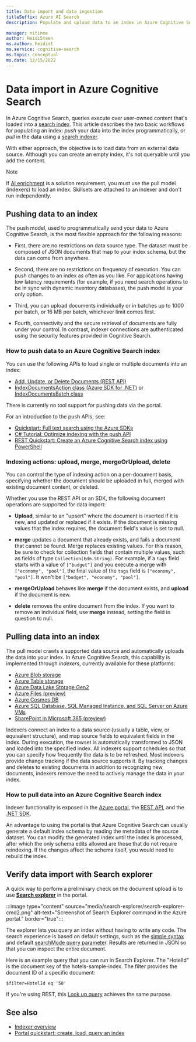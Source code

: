 ```yaml
---
title: Data import and data ingestion
titleSuffix: Azure AI Search
description: Populate and upload data to an index in Azure Cognitive Search from external data sources.

manager: nitinme
author: HeidiSteen
ms.author: heidist
ms.service: cognitive-search
ms.topic: conceptual
ms.date: 12/15/2022
---
```

# Data import in Azure Cognitive Search

In Azure Cognitive Search, queries execute over user-owned content that's loaded into a [search index](search-what-is-an-index.md). This article describes the two basic workflows for populating an index: *push* your data into the index programmatically, or *pull* in the data using a [search indexer](search-indexer-overview.md).

With either approach, the objective is to load data from an external data source. Although you can create an empty index, it's not queryable until you add the content.

> [!NOTE]
> If [AI enrichment](cognitive-search-concept-intro.md) is a solution requirement, you must use the pull model (indexers) to load an index. Skillsets are attached to an indexer and don't run independently.

## Pushing data to an index

The push model, used to programmatically send your data to Azure Cognitive Search, is the most flexible approach for the following reasons:

+ First, there are no restrictions on data source type. The dataset must be composed of JSON documents that map to your index schema, but the data can come from anywhere. 

+ Second, there are no restrictions on frequency of execution. You can push changes to an index as often as you like. For applications having low latency requirements (for example, if you need search operations to be in sync with dynamic inventory databases), the push model is your only option.

+ Third, you can upload documents individually or in batches up to 1000 per batch, or 16 MB per batch, whichever limit comes first.

+ Fourth, connectivity and the secure retrieval of documents are fully under your control. In contrast, indexer connections are authenticated using the security features provided in Cognitive Search.

### How to push data to an Azure Cognitive Search index

You can use the following APIs to load single or multiple documents into an index:

+ [Add, Update, or Delete Documents (REST API)](/rest/api/searchservice/AddUpdate-or-Delete-Documents)
+ [IndexDocumentsAction class (Azure SDK for .NET)](/dotnet/api/azure.search.documents.models.indexdocumentsaction) or [IndexDocumentsBatch class](/dotnet/api/azure.search.documents.models.indexdocumentsbatch) 

There is currently no tool support for pushing data via the portal.

For an introduction to the push APIs, see:

+ [Quickstart: Full text search using the Azure SDKs](search-get-started-text.md)
+ [C# Tutorial: Optimize indexing with the push API](tutorial-optimize-indexing-push-api.md)
+ [REST Quickstart: Create an Azure Cognitive Search index using PowerShell](search-get-started-powershell.md)

<a name="indexing-actions"></a>

### Indexing actions: upload, merge, mergeOrUpload, delete

You can control the type of indexing action on a per-document basis, specifying whether the document should be uploaded in full, merged with existing document content, or deleted.

Whether you use the REST API or an SDK, the following document operations are supported for data import:

+ **Upload**, similar to an "upsert" where the document is inserted if it is new, and updated or replaced if it exists. If the document is missing values that the index requires, the document field's value is set to null.

+ **merge** updates a document that already exists, and fails a document that cannot be found. Merge replaces existing values. For this reason, be sure to check for collection fields that contain multiple values, such as fields of type `Collection(Edm.String)`. For example, if a `tags` field starts with a value of `["budget"]` and you execute a merge with `["economy", "pool"]`, the final value of the `tags` field is `["economy", "pool"]`. It won't be `["budget", "economy", "pool"]`.

+ **mergeOrUpload** behaves like **merge** if the document exists, and **upload** if the document is new.

+ **delete** removes the entire document from the index. If you want to remove an individual field, use **merge** instead, setting the field in question to null.

## Pulling data into an index

The pull model crawls a supported data source and automatically uploads the data into your index. In Azure Cognitive Search, this capability is implemented through *indexers*, currently available for these platforms:

+ [Azure Blob storage](search-howto-indexing-azure-blob-storage.md)
+ [Azure Table storage](search-howto-indexing-azure-tables.md)
+ [Azure Data Lake Storage Gen2](search-howto-index-azure-data-lake-storage.md)
+ [Azure Files (preview)](search-file-storage-integration.md)
+ [Azure Cosmos DB](search-howto-index-cosmosdb.md)
+ [Azure SQL Database, SQL Managed Instance, and SQL Server on Azure VMs](search-howto-connecting-azure-sql-database-to-azure-search-using-indexers.md)
+ [SharePoint in Microsoft 365 (preview)](search-howto-index-sharepoint-online.md)

Indexers connect an index to a data source (usually a table, view, or equivalent structure), and map source fields to equivalent fields in the index. During execution, the rowset is automatically transformed to JSON and loaded into the specified index. All indexers support schedules so that you can specify how frequently the data is to be refreshed. Most indexers provide change tracking if the data source supports it. By tracking changes and deletes to existing documents in addition to recognizing new documents, indexers remove the need to actively manage the data in your index.

### How to pull data into an Azure Cognitive Search index

Indexer functionality is exposed in the [Azure portal](search-import-data-portal.md), the [REST API](/rest/api/searchservice/create-indexer), and the [.NET SDK](/dotnet/api/azure.search.documents.indexes.searchindexerclient).

An advantage to using the portal is that Azure Cognitive Search can usually generate a default index schema by reading the metadata of the source dataset. You can modify the generated index until the index is processed, after which the only schema edits allowed are those that do not require reindexing. If the changes affect the schema itself, you would need to rebuild the index. 

## Verify data import with Search explorer

A quick way to perform a preliminary check on the document upload is to use [**Search explorer**](search-explorer.md) in the portal.

:::image type="content" source="media/search-explorer/search-explorer-cmd2.png" alt-text="Screenshot of Search Explorer command in the Azure portal." border="true":::

The explorer lets you query an index without having to write any code. The search experience is based on default settings, such as the [simple syntax](/rest/api/searchservice/simple-query-syntax-in-azure-search) and default [searchMode query parameter](/rest/api/searchservice/search-documents). Results are returned in JSON so that you can inspect the entire document.

Here is an example query that you can run in Search Explorer. The "HotelId" is the document key of the hotels-sample-index. The filter provides the document ID of a specific document:

```http
$filter=HotelId eq '50'
```

If you're using REST, this [Look up query](search-query-simple-examples.md#example-2-look-up-by-id) achieves the same purpose.

## See also

+ [Indexer overview](search-indexer-overview.md)
+ [Portal quickstart: create, load, query an index](search-get-started-portal.md)
